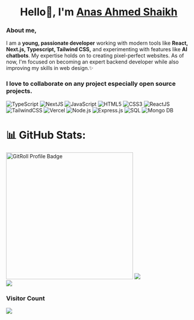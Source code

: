 <h1 align="center">Hello👋, I'm <a href="https://www.linkedin.com/in/anas-ahmed-shaikh">Anas Ahmed Shaikh</a></h1>

<h3>About me,</h3>
<p>I am a <strong>young, passionate developer</strong> working with modern tools like <strong>React, Next.js, Typescript, Tailwind CSS,</strong> and experimenting with features like <strong>AI chatbots</strong>. My expertise holds on to creating pixel-perfect websites. As of now, I'm focused on becoming an expert backend developer while also improving my skills in web design.✨</p>

<h3>I love to collaborate on any project especially open source projects.</h3>
 <div id="badges">
    <img src="https://img.shields.io/badge/typescript-%23007ACC.svg?style=for-the-badge&logo=typescript&logoColor=white" alt="TypeScript" />
    <img src="https://img.shields.io/badge/Next-black?style=for-the-badge&logo=next.js&logoColor=white" alt="NextJS"/>
    <img src="https://img.shields.io/badge/javascript-%23323330.svg?style=for-the-badge&logo=javascript&logoColor=%23F7DF1E" alt="JavaScript"/>
    <img src="https://img.shields.io/badge/html5-%23E34F26.svg?style=for-the-badge&logo=html5&logoColor=white" alt="HTML5" />
    <img src="https://img.shields.io/badge/css3-%231572B6.svg?style=for-the-badge&logo=css3&logoColor=white" alt="CSS3" />
    <img src="https://img.shields.io/badge/react-%2320232a.svg?style=for-the-badge&logo=react&logoColor=%2361DAFB" alt="ReactJS" />
    <img src="https://img.shields.io/badge/tailwindcss-%2338B2AC.svg?style=for-the-badge&logo=tailwind-css&logoColor=white" alt="TailwindCSS" />
    <img src="https://img.shields.io/badge/vercel-%23000000.svg?style=for-the-badge&logo=vercel&logoColor=white" alt="Vercel" />
    <img src="https://img.shields.io/badge/Node.js-43853D?style=for-the-badge&logo=node.js&logoColor=white" alt="Node.js" />
    <img src="https://img.shields.io/badge/Express.js-404D59?style=for-the-badge" alt="Express.js" />
    <img src="https://img.shields.io/badge/MySQL-00000F?style=for-the-badge&logo=mysql&logoColor=white" alt="SQL" />
    <img src="https://img.shields.io/badge/MongoDB-4EA94B?style=for-the-badge&logo=mongodb&logoColor=white" alt="Mongo DB" />
   
# 📊 GitHub Stats:
<a href="https://gitroll.io/profile/unPyyJCF52LSEpb9UbytlFFswhMz1" target="_blank"><img src="https://gitroll.io/api/badges/profiles/v1/unPyyJCF52LSEpb9UbytlFFswhMz1?theme=light" alt="GitRoll Profile Badge" width="345px"/></a>
![](https://github-readme-stats.vercel.app/api?username=anasahmed07&theme=default&hide_border=false&include_all_commits=true&count_private=false)<br/>
![](https://github-readme-stats.vercel.app/api/top-langs/?username=anasahmed07&theme=default&hide_border=false&include_all_commits=true&count_private=false&layout=compact)

<h3>Visitor Count</h3>
<p >
<img src="https://visitor-count-b8lb.vercel.app/api/anasahmed07/visitor-count" />
</p>
